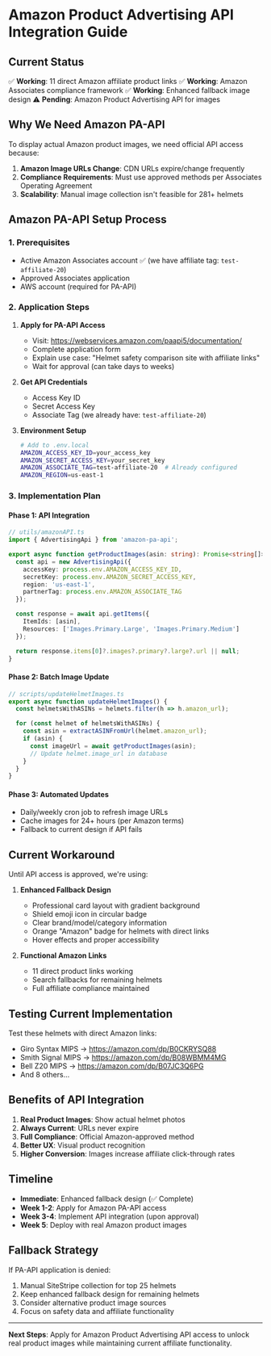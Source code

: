 # Amazon Product Advertising API Integration Guide

## Current Status

✅ **Working**: 11 direct Amazon affiliate product links
✅ **Working**: Amazon Associates compliance framework
✅ **Working**: Enhanced fallback image design
⚠️ **Pending**: Amazon Product Advertising API for images

## Why We Need Amazon PA-API

To display actual Amazon product images, we need official API access because:

1. **Amazon Image URLs Change**: CDN URLs expire/change frequently
2. **Compliance Requirements**: Must use approved methods per Associates Operating Agreement
3. **Scalability**: Manual image collection isn't feasible for 281+ helmets

## Amazon PA-API Setup Process

### 1. Prerequisites
- Active Amazon Associates account ✅ (we have affiliate tag: `test-affiliate-20`)
- Approved Associates application
- AWS account (required for PA-API)

### 2. Application Steps

1. **Apply for PA-API Access**
   - Visit: https://webservices.amazon.com/paapi5/documentation/
   - Complete application form
   - Explain use case: "Helmet safety comparison site with affiliate links"
   - Wait for approval (can take days to weeks)

2. **Get API Credentials**
   - Access Key ID
   - Secret Access Key
   - Associate Tag (we already have: `test-affiliate-20`)

3. **Environment Setup**
   ```bash
   # Add to .env.local
   AMAZON_ACCESS_KEY_ID=your_access_key
   AMAZON_SECRET_ACCESS_KEY=your_secret_key
   AMAZON_ASSOCIATE_TAG=test-affiliate-20  # Already configured
   AMAZON_REGION=us-east-1
   ```

### 3. Implementation Plan

#### Phase 1: API Integration
```typescript
// utils/amazonAPI.ts
import { AdvertisingApi } from 'amazon-pa-api';

export async function getProductImages(asin: string): Promise<string[]> {
  const api = new AdvertisingApi({
    accessKey: process.env.AMAZON_ACCESS_KEY_ID,
    secretKey: process.env.AMAZON_SECRET_ACCESS_KEY,
    region: 'us-east-1',
    partnerTag: process.env.AMAZON_ASSOCIATE_TAG
  });

  const response = await api.getItems({
    ItemIds: [asin],
    Resources: ['Images.Primary.Large', 'Images.Primary.Medium']
  });

  return response.items[0]?.images?.primary?.large?.url || null;
}
```

#### Phase 2: Batch Image Update
```typescript
// scripts/updateHelmetImages.ts
export async function updateHelmetImages() {
  const helmetsWithASINs = helmets.filter(h => h.amazon_url);

  for (const helmet of helmetsWithASINs) {
    const asin = extractASINFromUrl(helmet.amazon_url);
    if (asin) {
      const imageUrl = await getProductImages(asin);
      // Update helmet.image_url in database
    }
  }
}
```

#### Phase 3: Automated Updates
- Daily/weekly cron job to refresh image URLs
- Cache images for 24+ hours (per Amazon terms)
- Fallback to current design if API fails

## Current Workaround

Until API access is approved, we're using:

1. **Enhanced Fallback Design**
   - Professional card layout with gradient background
   - Shield emoji icon in circular badge
   - Clear brand/model/category information
   - Orange "Amazon" badge for helmets with direct links
   - Hover effects and proper accessibility

2. **Functional Amazon Links**
   - 11 direct product links working
   - Search fallbacks for remaining helmets
   - Full affiliate compliance maintained

## Testing Current Implementation

Test these helmets with direct Amazon links:
- Giro Syntax MIPS → https://amazon.com/dp/B0CKRYSQ88
- Smith Signal MIPS → https://amazon.com/dp/B08WBMM4MG
- Bell Z20 MIPS → https://amazon.com/dp/B07JC3Q6PG
- And 8 others...

## Benefits of API Integration

1. **Real Product Images**: Show actual helmet photos
2. **Always Current**: URLs never expire
3. **Full Compliance**: Official Amazon-approved method
4. **Better UX**: Visual product recognition
5. **Higher Conversion**: Images increase affiliate click-through rates

## Timeline

- **Immediate**: Enhanced fallback design (✅ Complete)
- **Week 1-2**: Apply for Amazon PA-API access
- **Week 3-4**: Implement API integration (upon approval)
- **Week 5**: Deploy with real Amazon product images

## Fallback Strategy

If PA-API application is denied:
1. Manual SiteStripe collection for top 25 helmets
2. Keep enhanced fallback design for remaining helmets
3. Consider alternative product image sources
4. Focus on safety data and affiliate functionality

---

**Next Steps**: Apply for Amazon Product Advertising API access to unlock real product images while maintaining current affiliate functionality.